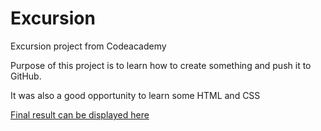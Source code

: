 # Excursion
Excursion project from Codeacademy

Purpose of this project is to learn how to create something and push it to GitHub.

It was also a good opportunity to learn some HTML and CSS

[Final result can be displayed here](https://zandseal.github.io/excursion/)
